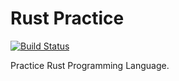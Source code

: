 # Rust Practice

[![Build Status](https://travis-ci.com/khbrst/rust-practice.svg?branch=master)](https://travis-ci.com/khbrst/rust-practice)

Practice Rust Programming Language.
